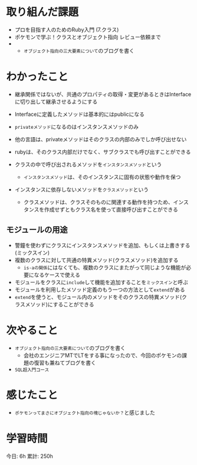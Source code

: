 # 取り組んだ課題 
+ プロを目指す人のためのRuby入門 (7.クラス)
+ ポケモンで学ぶ！クラスとオブジェクト指向 レビュー依頼まで
+ + `オブジェクト指向の三大要素について`のブログを書く
# わかったこと 
+ 継承関係ではないが、共通のプロパティの取得・変更があるときはInterfaceに切り出して継承させるようにする
+ Interfaceに定義したメソッドは基本的にはpublicになる
+ `privateメソッド`になるのはインスタンスメソッドのみ
+ 他の言語は、privateメソッドはそのクラスの内部のみでしか呼び出せない
+ rubyは、そのクラス内部だけでなく、サブクラスでも呼び出すことができる
+ クラスの中で呼び出されるメソッドを`インスタンスメソッド`という
    + `インスタンスメソッド`は、そのインスタンスに固有の状態や動作を保つ

+ インスタンスに依存しないメソッドを`クラスメソッド`という
    + クラスメソッドは、クラスそのものに関連する動作を持つため、インスタンスを作成せずともクラス名を使って直接呼び出すことができる
## モジュールの用途
+ 警鐘を使わずにクラスにインスタンスメソッドを追加、もしくは上書きする(ミックスイン)
+ 複数のクラスに対して共通の特異メソッド(クラスメソッド)を追加する
    + `is-aの関係`にはなくても、複数のクラスにまたがって同じような機能が必要になるケースで使える
+ モジュールをクラスに`include`して機能を追加することを`ミックスイン`と呼ぶ
+ モジュールを利用したメソッド定義のもう一つの方法として`extend`がある
+ `extend`を使うと、モジュール内のメソッドをそのクラスの特異メソッド(クラスメソッド)にすることができる
# 次やること
+ `オブジェクト指向の三大要素について`のブログを書く
    + 会社のエンジニアMTでLTをする事になったので、今回のポケモンの課題の復習も兼ねてブログを書く
+ `SQL超入門コース`
# 感じたこと
+ `ポケモンってまさにオブジェクト指向の塊じゃないか？`と感じました
# 学習時間  
今日: 6h 
累計: 250h 

